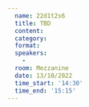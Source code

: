 ```yaml
---
  name: 22d1t2s6
  title: TBD
  content:
  category: 
  format: 
  speakers: 
    - 
  room: Mezzanine
  date: 13/10/2022
  time_start: '14:30'
  time_end: '15:15'
---
```

